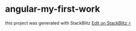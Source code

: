 # angular-my-first-work

this project was generated with StackBlitz
[Edit on StackBlitz ⚡️](https://stackblitz.com/edit/angular-bdt8nq-tjsyh7)

